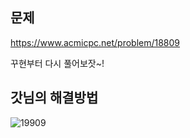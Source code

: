 ## 문제 
https://www.acmicpc.net/problem/18809

꾸현부터 다시 풀어보잣~!

## 갓님의 해결방법
![19909](https://user-images.githubusercontent.com/53533245/147867857-02701743-71cd-49bf-93c4-67a9153f5d6b.jpeg)
